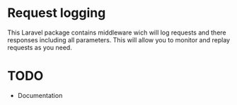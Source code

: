 # Request logging
This Laravel package contains middleware wich will log requests and there responses including all parameters. This will allow you to monitor and replay requests as you need.

# TODO
- Documentation
